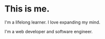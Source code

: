<h1 class="heading-large">This is me.</h1>

I'm a lifelong learner. I love expanding my mind.

I'm a web developer and software engineer.
